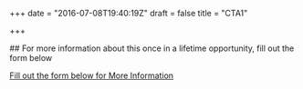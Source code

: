 +++
date = "2016-07-08T19:40:19Z"
draft = false
title = "CTA1"

+++
<div class="Information-info">
## For more information about this once in a lifetime opportunity, fill out the form below

<a href="#" class="u-btn u-btn-x-large theme-btn-primary">Fill out the form below for More Information</a>
</div>
